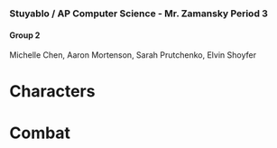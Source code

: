 ### Stuyablo / AP Computer Science - Mr. Zamansky Period 3

#### Group 2
Michelle Chen, Aaron Mortenson, Sarah Prutchenko, Elvin Shoyfer

Characters
====

Combat 
====



